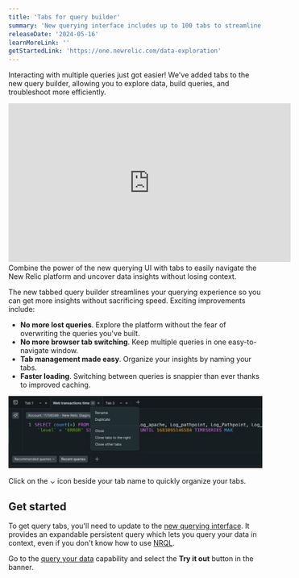 ```yaml
---
title: 'Tabs for query builder'
summary: 'New querying interface includes up to 100 tabs to streamline data exploration'
releaseDate: '2024-05-16'
learnMoreLink: '' 
getStartedLink: 'https://one.newrelic.com/data-exploration'
---
```


Interacting with multiple queries just got easier! We've added tabs to the new query builder, allowing you to explore data, build queries, and troubleshoot more efficiently. 

<iframe width="560" height="315" src="https://fast.wistia.net/embed/iframe/7bw1gg24up" frameborder="0" allow="accelerometer; autoplay; clipboard-write; encrypted-media; gyroscope; picture-in-picture" allowfullscreen></iframe>
<figcaption>Combine the power of the new querying UI with tabs to easily navigate the New Relic platform and uncover data insights without losing context. </figcaption>

The new tabbed query builder streamlines your querying experience so you can get more insights without sacrificing speed. Exciting improvements include:
- **No more lost queries**. Explore the platform without the fear of overwriting the queries you've built.
- **No more browser tab switching**. Keep multiple queries in one easy-to-navigate window.
- **Tab management made easy**. Organize your insights by naming your tabs.
- **Faster loading**. Switching between queries is snappier than ever thanks to improved caching.

!["Organize query tabs in New Relic."](./images/query-tabs.webp "Organize query tabs in New Relic.")
<figcaption>
  Click on the ⌄ icon beside your tab name to quickly organize your tabs.  
</figcaption>


## Get started

To get query tabs, you'll need to update to the [new querying interface](https://docs.newrelic.com/whats-new/2024/02/whats-new-02-21-new-query-experience/). It provides an expandable persistent query which lets you query your data in context, even if you don't know how to use [NRQL](https://docs.newrelic.com/docs/nrql/get-started/introduction-nrql-new-relics-query-language/).

Go to the [query your data](https://one.newrelic.com/data-exploration) capability and select the **Try it out** button in the banner.
